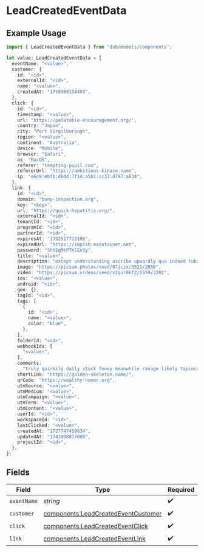 # LeadCreatedEventData

## Example Usage

```typescript
import { LeadCreatedEventData } from "dub/models/components";

let value: LeadCreatedEventData = {
  eventName: "<value>",
  customer: {
    id: "<id>",
    externalId: "<id>",
    name: "<value>",
    createdAt: "1718308158489",
  },
  click: {
    id: "<id>",
    timestamp: "<value>",
    url: "https://palatable-encouragement.org/",
    country: "Japan",
    city: "Port Virgilborough",
    region: "<value>",
    continent: "Australia",
    device: "Mobile",
    browser: "Safari",
    os: "MacOS",
    referer: "tempting-pupil.com",
    refererUrl: "https://ambitious-kinase.name",
    ip: "e6c9:ebfb:dbdd:7f1d:a5b1:cc37:d797:a834",
  },
  link: {
    id: "<id>",
    domain: "bony-inspection.org",
    key: "<key>",
    url: "https://quick-hepatitis.org/",
    externalId: "<id>",
    tenantId: "<id>",
    programId: "<id>",
    partnerId: "<id>",
    expiresAt: "1752517713106",
    expiredUrl: "https://impish-maintainer.net",
    password: "ShYEqMtPTKlEv3y",
    title: "<value>",
    description: "except understanding ascribe upwardly qua indeed tuba",
    image: "https://picsum.photos/seed/07jczx/3521/2856",
    video: "https://picsum.videos/seed/v2qur0Ef2/1559/3202",
    ios: "<value>",
    android: "<id>",
    geo: {},
    tagId: "<id>",
    tags: [
      {
        id: "<id>",
        name: "<value>",
        color: "blue",
      },
    ],
    folderId: "<id>",
    webhookIds: [
      "<value>",
    ],
    comments:
      "truly quirkily daily stock fooey meanwhile ravage likely tapioca phew strict pointless whoever responsibility acclaimed provided reasoning instantly notarize",
    shortLink: "https://golden-skeleton.name/",
    qrCode: "https://wealthy-humor.org",
    utmSource: "<value>",
    utmMedium: "<value>",
    utmCampaign: "<value>",
    utmTerm: "<value>",
    utmContent: "<value>",
    userId: "<id>",
    workspaceId: "<id>",
    lastClicked: "<value>",
    createdAt: "1727747459834",
    updatedAt: "1741008877086",
    projectId: "<id>",
  },
};
```

## Fields

| Field                                                                                      | Type                                                                                       | Required                                                                                   | Description                                                                                |
| ------------------------------------------------------------------------------------------ | ------------------------------------------------------------------------------------------ | ------------------------------------------------------------------------------------------ | ------------------------------------------------------------------------------------------ |
| `eventName`                                                                                | *string*                                                                                   | :heavy_check_mark:                                                                         | N/A                                                                                        |
| `customer`                                                                                 | [components.LeadCreatedEventCustomer](../../models/components/leadcreatedeventcustomer.md) | :heavy_check_mark:                                                                         | N/A                                                                                        |
| `click`                                                                                    | [components.LeadCreatedEventClick](../../models/components/leadcreatedeventclick.md)       | :heavy_check_mark:                                                                         | N/A                                                                                        |
| `link`                                                                                     | [components.LeadCreatedEventLink](../../models/components/leadcreatedeventlink.md)         | :heavy_check_mark:                                                                         | N/A                                                                                        |